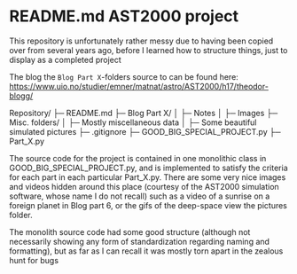 # README.md AST2000 project

This repository is unfortunately rather messy due to having been copied over from several years ago, before I learned how to structure things, just to display as a completed project

The blog the `Blog Part X`-folders source to can be found here: https://www.uio.no/studier/emner/matnat/astro/AST2000/h17/theodor-blogg/

Repository/
├─ README.md
├─ Blog Part X/
│  ├─ Notes
│  ├─ Images
├─ Misc. folders/
│  ├─ Mostly miscellaneous data
│  ├─ Some beautiful simulated pictures
├─ .gitignore
├─ GOOD_BIG_SPECIAL_PROJECT.py
├─ Part_X.py

The source code for the project is contained in one monolithic class in GOOD_BIG_SPECIAL_PROJECT.py, and is implemented to satisfy the criteria for each part in each particular Part_X.py. There are some very nice images and videos hidden around this place (courtesy of the AST2000 simulation software, whose name I do not recall) such as a video of a sunrise on a foreign planet in Blog part 6, or the gifs of the deep-space view the pictures folder.

The monolith source code had some good structure (although not necessarily showing any form of standardization regarding naming and formatting), but as far as I can recall it was mostly torn apart in the zealous hunt for bugs